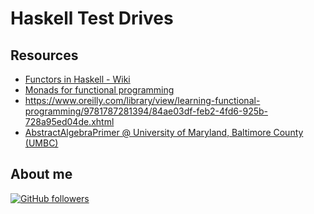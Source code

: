 # Haskell Test Drives

## Resources

- [Functors in Haskell - Wiki](https://wiki.haskell.org/Functor)
-   [Monads for functional programming](https://www.dcc.fc.up.pt/~pbv/aulas/tapf/handouts/monads.html)
-   https://www.oreilly.com/library/view/learning-functional-programming/9781787281394/84ae03df-feb2-4fd6-925b-728a95ed04de.xhtml
-   [AbstractAlgebraPrimer @ University of Maryland, Baltimore County (UMBC)](https://userpages.cs.umbc.edu/artola/studyaids/AbstractAlgebraPrimer.pdf)

## About me

[![GitHub followers](https://img.shields.io/github/followers/jesperancinha.svg?label=Jesperancinha&style=for-the-badge&logo=github&color=grey "GitHub")](https://github.com/jesperancinha)
